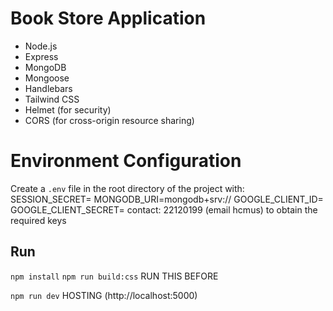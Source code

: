 # Book Store Application
- Node.js
- Express
- MongoDB
- Mongoose
- Handlebars
- Tailwind CSS
- Helmet (for security)
- CORS (for cross-origin resource sharing)

# Environment Configuration
Create a `.env` file in the root directory of the project with:
SESSION_SECRET=
MONGODB_URI=mongodb+srv://
GOOGLE_CLIENT_ID=
GOOGLE_CLIENT_SECRET=
contact: 22120199 (email hcmus) to obtain the required keys

## Run
`npm install`
`npm run build:css` 
RUN THIS BEFORE 

`npm run dev` 
HOSTING (http://localhost:5000)